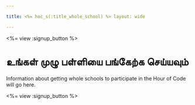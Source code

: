 ```yaml
---

title: <%= hoc_s(:title_whole_school) %> layout: wide

---
```


<%= view :signup_button %>

# உங்கள் முழு பள்ளியை பங்கேற்க செய்யவும்

Information about getting whole schools to participate in the Hour of Code will go here.

<%= view :signup_button %>